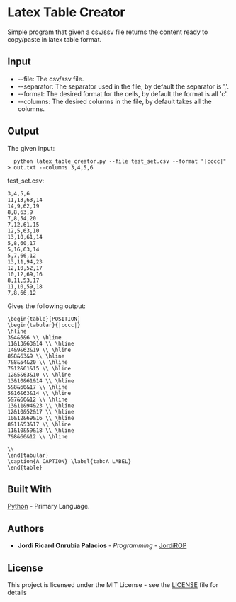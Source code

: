 # Latex Table Creator
Simple program that given a csv/ssv file returns the content ready to copy/paste in latex table format.

## Input
* --file: The csv/ssv file.
* --separator: The separator used in the file, by default the separator is ','.
* --format: The desired format for the cells, by default the format is all 'c'. 
* --columns: The desired columns in the file, by default takes all the columns.

## Output
The given input:
```  
  python latex_table_creator.py --file test_set.csv --format "|cccc|" > out.txt --columns 3,4,5,6
```
test_set.csv:
```
3,4,5,6
11,13,63,14
14,9,62,19
8,8,63,9
7,8,54,20
7,12,61,15
12,5,63,10
13,10,61,14
5,8,60,17
5,16,63,14 
5,7,66,12
13,11,94,23
12,10,52,17
10,12,69,16
8,11,53,17
11,10,59,18
7,8,66,12
```
Gives the following output:
```
\begin{table}[POSITION]
\begin{tabular}{|cccc|}
\hline
3&4&5&6 \\ \hline 
11&13&63&14 \\ \hline 
14&9&62&19 \\ \hline 
8&8&63&9 \\ \hline 
7&8&54&20 \\ \hline 
7&12&61&15 \\ \hline 
12&5&63&10 \\ \hline 
13&10&61&14 \\ \hline 
5&8&60&17 \\ \hline 
5&16&63&14 \\ \hline 
5&7&66&12 \\ \hline 
13&11&94&23 \\ \hline 
12&10&52&17 \\ \hline 
10&12&69&16 \\ \hline 
8&11&53&17 \\ \hline 
11&10&59&18 \\ \hline 
7&8&66&12 \\ \hline

\\
\end{tabular}
\caption{A CAPTION} \label{tab:A LABEL}
\end{table}
```
## Built With
[Python](https://www.python.org/) - Primary Language.

## Authors
* **Jordi Ricard Onrubia Palacios** - *Programming* - [JordiROP](https://github.com/JordiROP)

## License
This project is licensed under the MIT License - see the [LICENSE](LICENSE) file for details
